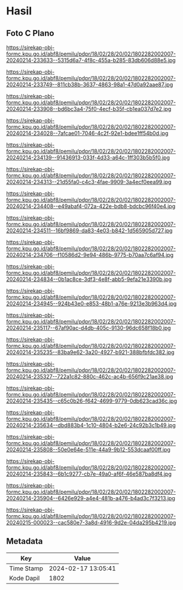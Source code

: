 # Hasil

## Foto C Plano

https://sirekap-obj-formc.kpu.go.id/abf8/pemilu/pdpr/18/02/28/20/02/1802282002007-20240214-233633--5315d6a7-4f8c-455a-b285-83db606d88e5.jpg

https://sirekap-obj-formc.kpu.go.id/abf8/pemilu/pdpr/18/02/28/20/02/1802282002007-20240214-233749--811cb38b-3637-4863-98a1-47d0a92aae87.jpg

https://sirekap-obj-formc.kpu.go.id/abf8/pemilu/pdpr/18/02/28/20/02/1802282002007-20240214-233908--bd6bc3a4-75f0-4ecf-b35f-cb1ea037d7e2.jpg

https://sirekap-obj-formc.kpu.go.id/abf8/pemilu/pdpr/18/02/28/20/02/1802282002007-20240214-234028--7afcae01-7046-4c2f-92e1-bdee1ff54b0d.jpg

https://sirekap-obj-formc.kpu.go.id/abf8/pemilu/pdpr/18/02/28/20/02/1802282002007-20240214-234139--91436913-033f-4d33-a64c-1ff303b5b5f0.jpg

https://sirekap-obj-formc.kpu.go.id/abf8/pemilu/pdpr/18/02/28/20/02/1802282002007-20240214-234313--21d55fa0-c4c3-4fae-9909-3a4ecf0eea99.jpg

https://sirekap-obj-formc.kpu.go.id/abf8/pemilu/pdpr/18/02/28/20/02/1802282002007-20240214-234408--e49abaf4-072a-422e-bdb8-bdcbc96f40e4.jpg

https://sirekap-obj-formc.kpu.go.id/abf8/pemilu/pdpr/18/02/28/20/02/1802282002007-20240214-234511--16bf9869-da83-4e03-b842-1d565905d727.jpg

https://sirekap-obj-formc.kpu.go.id/abf8/pemilu/pdpr/18/02/28/20/02/1802282002007-20240214-234706--f10586d2-9e94-486b-9775-b70aa7c6af94.jpg

https://sirekap-obj-formc.kpu.go.id/abf8/pemilu/pdpr/18/02/28/20/02/1802282002007-20240214-234834--0b1ac8ce-3df3-4e8f-abb5-9efa21e3390b.jpg

https://sirekap-obj-formc.kpu.go.id/abf8/pemilu/pdpr/18/02/28/20/02/1802282002007-20240214-234945--924b43e0-e853-48b1-a76e-9213e3b963d4.jpg

https://sirekap-obj-formc.kpu.go.id/abf8/pemilu/pdpr/18/02/28/20/02/1802282002007-20240214-235117--67af90ac-d4db-405c-9130-96dc658f18b0.jpg

https://sirekap-obj-formc.kpu.go.id/abf8/pemilu/pdpr/18/02/28/20/02/1802282002007-20240214-235235--83ba9e62-3a20-4927-b921-388bfbfdc382.jpg

https://sirekap-obj-formc.kpu.go.id/abf8/pemilu/pdpr/18/02/28/20/02/1802282002007-20240214-235327--722a1c82-880c-462c-ac4b-656f9c21ae38.jpg

https://sirekap-obj-formc.kpu.go.id/abf8/pemilu/pdpr/18/02/28/20/02/1802282002007-20240214-235435--c65c0b26-f642-4699-9779-0db623cad36c.jpg

https://sirekap-obj-formc.kpu.go.id/abf8/pemilu/pdpr/18/02/28/20/02/1802282002007-20240214-235634--dbd883b4-1c10-4804-b2e6-24c92b3c1b49.jpg

https://sirekap-obj-formc.kpu.go.id/abf8/pemilu/pdpr/18/02/28/20/02/1802282002007-20240214-235808--50e0e64e-511e-44a9-9b12-553dcaaf00ff.jpg

https://sirekap-obj-formc.kpu.go.id/abf8/pemilu/pdpr/18/02/28/20/02/1802282002007-20240214-235843--6b1c9277-cb7e-49a0-af6f-46e587ba8df4.jpg

https://sirekap-obj-formc.kpu.go.id/abf8/pemilu/pdpr/18/02/28/20/02/1802282002007-20240214-235904--6426e929-a4e4-481b-a476-b4ad3c7f3213.jpg

https://sirekap-obj-formc.kpu.go.id/abf8/pemilu/pdpr/18/02/28/20/02/1802282002007-20240215-000023--cac580e7-3a8d-4916-9d2e-04da295b4219.jpg


## Metadata

| Key        | Value               |
| ---------- | ------------------- |
| Time Stamp | 2024-02-17 13:05:41 |
| Kode Dapil | 1802                |



